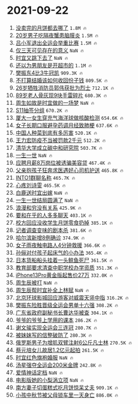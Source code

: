# 2021-09-22

1. [没卖完的月饼都去哪了](https://s.weibo.com/weibo?q=%23%E6%B2%A1%E5%8D%96%E5%AE%8C%E7%9A%84%E6%9C%88%E9%A5%BC%E9%83%BD%E5%8E%BB%E5%93%AA%E4%BA%86%23&Refer=top) `1.8M 🔥`
1. [20岁男子吃隔夜蟹患脑膜炎](https://s.weibo.com/weibo?q=%2320%E5%B2%81%E7%94%B7%E5%AD%90%E5%90%83%E9%9A%94%E5%A4%9C%E8%9F%B9%E6%82%A3%E8%84%91%E8%86%9C%E7%82%8E%23&Refer=top) `1.5M 🔥`
1. [吕小军退出全运会举重比赛](https://s.weibo.com/weibo?q=%23%E5%90%95%E5%B0%8F%E5%86%9B%E9%80%80%E5%87%BA%E5%85%A8%E8%BF%90%E4%BC%9A%E4%B8%BE%E9%87%8D%E6%AF%94%E8%B5%9B%23&Refer=top) `1.5M 🔥`
1. [仅三天可见存在的意义](https://s.weibo.com/weibo?q=%23%E4%BB%85%E4%B8%89%E5%A4%A9%E5%8F%AF%E8%A7%81%E5%AD%98%E5%9C%A8%E7%9A%84%E6%84%8F%E4%B9%89%23&Refer=top) `NaN 🔥`
1. [时宜又跳下去了](https://s.weibo.com/weibo?q=%23%E6%97%B6%E5%AE%9C%E5%8F%88%E8%B7%B3%E4%B8%8B%E5%8E%BB%E4%BA%86%23&Refer=top) `NaN 🔥`
1. [还以为男朋友是开超市的](https://s.weibo.com/weibo?q=%23%E8%BF%98%E4%BB%A5%E4%B8%BA%E7%94%B7%E6%9C%8B%E5%8F%8B%E6%98%AF%E5%BC%80%E8%B6%85%E5%B8%82%E7%9A%84%23&Refer=top) `1.1M 🔥`
1. [樊振东4比3牛冠凯](https://s.weibo.com/weibo?q=%23%E6%A8%8A%E6%8C%AF%E4%B8%9C4%E6%AF%943%E7%89%9B%E5%86%A0%E5%87%AF%23&Refer=top) `909.3K 🔥`
1. [不打算结婚该如何收回份子钱](https://s.weibo.com/weibo?q=%23%E4%B8%8D%E6%89%93%E7%AE%97%E7%BB%93%E5%A9%9A%E8%AF%A5%E5%A6%82%E4%BD%95%E6%94%B6%E5%9B%9E%E4%BB%BD%E5%AD%90%E9%92%B1%23&Refer=top) `809.5K 🔥`
1. [26岁牺牲消防员郭伟获批为烈士](https://s.weibo.com/weibo?q=%2326%E5%B2%81%E7%89%BA%E7%89%B2%E6%B6%88%E9%98%B2%E5%91%98%E9%83%AD%E4%BC%9F%E8%8E%B7%E6%89%B9%E4%B8%BA%E7%83%88%E5%A3%AB%23&Refer=top) `712.1K 🔥`
1. [89岁老人骨灰现9块手雷碎片](https://s.weibo.com/weibo?q=%2389%E5%B2%81%E8%80%81%E4%BA%BA%E9%AA%A8%E7%81%B0%E7%8E%B09%E5%9D%97%E6%89%8B%E9%9B%B7%E7%A2%8E%E7%89%87%23&Refer=top) `680.3K 🔥`
1. [周生如故是时宜做的一场梦](https://s.weibo.com/weibo?q=%23%E5%91%A8%E7%94%9F%E5%A6%82%E6%95%85%E6%98%AF%E6%97%B6%E5%AE%9C%E5%81%9A%E7%9A%84%E4%B8%80%E5%9C%BA%E6%A2%A6%23&Refer=top) `NaN 🔥`
1. [S11抽签分组](https://s.weibo.com/weibo?q=%23S11%E6%8A%BD%E7%AD%BE%E5%88%86%E7%BB%84%23&Refer=top) `670.2K 🔥`
1. [厦大一女生穿充气海洋球做核酸检测](https://s.weibo.com/weibo?q=%23%E5%8E%A6%E5%A4%A7%E4%B8%80%E5%A5%B3%E7%94%9F%E7%A9%BF%E5%85%85%E6%B0%94%E6%B5%B7%E6%B4%8B%E7%90%83%E5%81%9A%E6%A0%B8%E9%85%B8%E6%A3%80%E6%B5%8B%23&Refer=top) `654.6K 🔥`
1. [女子长期口服避孕药调月经致肺梗](https://s.weibo.com/weibo?q=%23%E5%A5%B3%E5%AD%90%E9%95%BF%E6%9C%9F%E5%8F%A3%E6%9C%8D%E9%81%BF%E5%AD%95%E8%8D%AF%E8%B0%83%E6%9C%88%E7%BB%8F%E8%87%B4%E8%82%BA%E6%A2%97%23&Refer=top) `637.6K 🔥`
1. [中国人种菜到底有多厉害](https://s.weibo.com/weibo?q=%23%E4%B8%AD%E5%9B%BD%E4%BA%BA%E7%A7%8D%E8%8F%9C%E5%88%B0%E5%BA%95%E6%9C%89%E5%A4%9A%E5%8E%89%E5%AE%B3%23&Refer=top) `520.1K 🔥`
1. [王力宏防疫不当被罚款2千元](https://s.weibo.com/weibo?q=%23%E7%8E%8B%E5%8A%9B%E5%AE%8F%E9%98%B2%E7%96%AB%E4%B8%8D%E5%BD%93%E8%A2%AB%E7%BD%9A%E6%AC%BE2%E5%8D%83%E5%85%83%23&Refer=top) `512.2K 🔥`
1. [清华大学成立碳中和研究院](https://s.weibo.com/weibo?q=%23%E6%B8%85%E5%8D%8E%E5%A4%A7%E5%AD%A6%E6%88%90%E7%AB%8B%E7%A2%B3%E4%B8%AD%E5%92%8C%E7%A0%94%E7%A9%B6%E9%99%A2%23&Refer=top) `503.7K 🔥`
1. [一生一世](https://s.weibo.com/weibo?q=%E4%B8%80%E7%94%9F%E4%B8%80%E4%B8%96&Refer=top) `NaN 🔥`
1. [应聘月薪8万岗位被诱骗美容贷](https://s.weibo.com/weibo?q=%23%E5%BA%94%E8%81%98%E6%9C%88%E8%96%AA8%E4%B8%87%E5%B2%97%E4%BD%8D%E8%A2%AB%E8%AF%B1%E9%AA%97%E7%BE%8E%E5%AE%B9%E8%B4%B7%23&Refer=top) `467.4K 🔥`
1. [父亲抱孩子狂奔求医遇好心司机护送](https://s.weibo.com/weibo?q=%23%E7%88%B6%E4%BA%B2%E6%8A%B1%E5%AD%A9%E5%AD%90%E7%8B%82%E5%A5%94%E6%B1%82%E5%8C%BB%E9%81%87%E5%A5%BD%E5%BF%83%E5%8F%B8%E6%9C%BA%E6%8A%A4%E9%80%81%23&Refer=top) `465.8K 🔥`
1. [INTO1群聊名称](https://s.weibo.com/weibo?q=%23INTO1%E7%BE%A4%E8%81%8A%E5%90%8D%E7%A7%B0%23&Refer=top) `465.7K 🔥`
1. [心疼刘诗雯](https://s.weibo.com/weibo?q=%23%E5%BF%83%E7%96%BC%E5%88%98%E8%AF%97%E9%9B%AF%23&Refer=top) `465.5K 🔥`
1. [白鹿送时宜出嫁](https://s.weibo.com/weibo?q=%23%E7%99%BD%E9%B9%BF%E9%80%81%E6%97%B6%E5%AE%9C%E5%87%BA%E5%AB%81%23&Refer=top) `NaN 🔥`
1. [一生一世结局圆满了](https://s.weibo.com/weibo?q=%23%E4%B8%80%E7%94%9F%E4%B8%80%E4%B8%96%E7%BB%93%E5%B1%80%E5%9C%86%E6%BB%A1%E4%BA%86%23&Refer=top) `NaN 🔥`
1. [浪漫和穷没有关系](https://s.weibo.com/weibo?q=%23%E6%B5%AA%E6%BC%AB%E5%92%8C%E7%A9%B7%E6%B2%A1%E6%9C%89%E5%85%B3%E7%B3%BB%23&Refer=top) `425.9K 🔥`
1. [要和在乎的人多多聊天](https://s.weibo.com/weibo?q=%23%E8%A6%81%E5%92%8C%E5%9C%A8%E4%B9%8E%E7%9A%84%E4%BA%BA%E5%A4%9A%E5%A4%9A%E8%81%8A%E5%A4%A9%23&Refer=top) `403.1K 🔥`
1. [校方回应没收学生月饼零食扔掉](https://s.weibo.com/weibo?q=%23%E6%A0%A1%E6%96%B9%E5%9B%9E%E5%BA%94%E6%B2%A1%E6%94%B6%E5%AD%A6%E7%94%9F%E6%9C%88%E9%A5%BC%E9%9B%B6%E9%A3%9F%E6%89%94%E6%8E%89%23&Refer=top) `385.1K 🔥`
1. [记者调查变味的剧本杀](https://s.weibo.com/weibo?q=%23%E8%AE%B0%E8%80%85%E8%B0%83%E6%9F%A5%E5%8F%98%E5%91%B3%E7%9A%84%E5%89%A7%E6%9C%AC%E6%9D%80%23&Refer=top) `381.6K 🔥`
1. [哈尔滨新增8例确诊](https://s.weibo.com/weibo?q=%23%E5%93%88%E5%B0%94%E6%BB%A8%E6%96%B0%E5%A2%9E8%E4%BE%8B%E7%A1%AE%E8%AF%8A%23&Refer=top) `374.9K 🔥`
1. [女子雨夜触电路人4分钟救援](https://s.weibo.com/weibo?q=%23%E5%A5%B3%E5%AD%90%E9%9B%A8%E5%A4%9C%E8%A7%A6%E7%94%B5%E8%B7%AF%E4%BA%BA4%E5%88%86%E9%92%9F%E6%95%91%E6%8F%B4%23&Refer=top) `366.6K 🔥`
1. [孙俪对付孩子起床气的小办法](https://s.weibo.com/weibo?q=%23%E5%AD%99%E4%BF%AA%E5%AF%B9%E4%BB%98%E5%AD%A9%E5%AD%90%E8%B5%B7%E5%BA%8A%E6%B0%94%E7%9A%84%E5%B0%8F%E5%8A%9E%E6%B3%95%23&Refer=top) `365.4K 🔥`
1. [日本货船船头挂着一头鲸鱼死尸](https://s.weibo.com/weibo?q=%E6%97%A5%E6%9C%AC%E8%B4%A7%E8%88%B9%E8%88%B9%E5%A4%B4%E6%8C%82%E7%9D%80%E4%B8%80%E5%A4%B4%E9%B2%B8%E9%B1%BC%E6%AD%BB%E5%B0%B8&Refer=top) `361.5K 🔥`
1. [教育部要求清查中职学校办学资质](https://s.weibo.com/weibo?q=%23%E6%95%99%E8%82%B2%E9%83%A8%E8%A6%81%E6%B1%82%E6%B8%85%E6%9F%A5%E4%B8%AD%E8%81%8C%E5%AD%A6%E6%A0%A1%E5%8A%9E%E5%AD%A6%E8%B5%84%E8%B4%A8%23&Refer=top) `351.3K 🔥`
1. [iPhone13Pro黄金版起售价27万](https://s.weibo.com/weibo?q=%23iPhone13Pro%E9%BB%84%E9%87%91%E7%89%88%E8%B5%B7%E5%94%AE%E4%BB%B727%E4%B8%87%23&Refer=top) `332.0K 🔥`
1. [周生辰被打](https://s.weibo.com/weibo?q=%23%E5%91%A8%E7%94%9F%E8%BE%B0%E8%A2%AB%E6%89%93%23&Refer=top) `NaN 🔥`
1. [周生辰帮时宜补全上林赋](https://s.weibo.com/weibo?q=%23%E5%91%A8%E7%94%9F%E8%BE%B0%E5%B8%AE%E6%97%B6%E5%AE%9C%E8%A1%A5%E5%85%A8%E4%B8%8A%E6%9E%97%E8%B5%8B%23&Refer=top) `NaN 🔥`
1. [北京环球影城回应游客对威震天竖中指](https://s.weibo.com/weibo?q=%23%E5%8C%97%E4%BA%AC%E7%8E%AF%E7%90%83%E5%BD%B1%E5%9F%8E%E5%9B%9E%E5%BA%94%E6%B8%B8%E5%AE%A2%E5%AF%B9%E5%A8%81%E9%9C%87%E5%A4%A9%E7%AB%96%E4%B8%AD%E6%8C%87%23&Refer=top) `316.2K 🔥`
1. [樊振东险胜晋级全运会男单十六强](https://s.weibo.com/weibo?q=%23%E6%A8%8A%E6%8C%AF%E4%B8%9C%E9%99%A9%E8%83%9C%E6%99%8B%E7%BA%A7%E5%85%A8%E8%BF%90%E4%BC%9A%E7%94%B7%E5%8D%95%E5%8D%81%E5%85%AD%E5%BC%BA%23&Refer=top) `308.2K 🔥`
1. [广东省政府副秘书长曹达华被查](https://s.weibo.com/weibo?q=%23%E5%B9%BF%E4%B8%9C%E7%9C%81%E6%94%BF%E5%BA%9C%E5%89%AF%E7%A7%98%E4%B9%A6%E9%95%BF%E6%9B%B9%E8%BE%BE%E5%8D%8E%E8%A2%AB%E6%9F%A5%23&Refer=top) `304.1K 🔥`
1. [爷爷的爷爷上学用的课本](https://s.weibo.com/weibo?q=%23%E7%88%B7%E7%88%B7%E7%9A%84%E7%88%B7%E7%88%B7%E4%B8%8A%E5%AD%A6%E7%94%A8%E7%9A%84%E8%AF%BE%E6%9C%AC%23&Refer=top) `286.2K 🔥`
1. [谢文骏实现全运会三连冠](https://s.weibo.com/weibo?q=%23%E8%B0%A2%E6%96%87%E9%AA%8F%E5%AE%9E%E7%8E%B0%E5%85%A8%E8%BF%90%E4%BC%9A%E4%B8%89%E8%BF%9E%E5%86%A0%23&Refer=top) `280.7K 🔥`
1. [被妹妹写的信整破防了](https://s.weibo.com/weibo?q=%23%E8%A2%AB%E5%A6%B9%E5%A6%B9%E5%86%99%E7%9A%84%E4%BF%A1%E6%95%B4%E7%A0%B4%E9%98%B2%E4%BA%86%23&Refer=top) `280.3K 🔥`
1. [俄罗斯男子为增肌双臂注射6公斤凡士林](https://s.weibo.com/weibo?q=%23%E4%BF%84%E7%BD%97%E6%96%AF%E7%94%B7%E5%AD%90%E4%B8%BA%E5%A2%9E%E8%82%8C%E5%8F%8C%E8%87%82%E6%B3%A8%E5%B0%846%E5%85%AC%E6%96%A4%E5%87%A1%E5%A3%AB%E6%9E%97%23&Refer=top) `270.5K 🔥`
1. [蔡元培女儿故居1.2亿元起拍](https://s.weibo.com/weibo?q=%23%E8%94%A1%E5%85%83%E5%9F%B9%E5%A5%B3%E5%84%BF%E6%95%85%E5%B1%851.2%E4%BA%BF%E5%85%83%E8%B5%B7%E6%8B%8D%23&Refer=top) `261.5K 🔥`
1. [时宜红色旗袍婚服](https://s.weibo.com/weibo?q=%23%E6%97%B6%E5%AE%9C%E7%BA%A2%E8%89%B2%E6%97%97%E8%A2%8D%E5%A9%9A%E6%9C%8D%23&Refer=top) `NaN 🔥`
1. [汤星强夺全运会200米金牌](https://s.weibo.com/weibo?q=%23%E6%B1%A4%E6%98%9F%E5%BC%BA%E5%A4%BA%E5%85%A8%E8%BF%90%E4%BC%9A200%E7%B1%B3%E9%87%91%E7%89%8C%23&Refer=top) `242.8K 🔥`
1. [爱情神话定档](https://s.weibo.com/weibo?q=%23%E7%88%B1%E6%83%85%E7%A5%9E%E8%AF%9D%E5%AE%9A%E6%A1%A3%23&Refer=top) `NaN 🔥`
1. [电影版她的小梨涡立项](https://s.weibo.com/weibo?q=%23%E7%94%B5%E5%BD%B1%E7%89%88%E5%A5%B9%E7%9A%84%E5%B0%8F%E6%A2%A8%E6%B6%A1%E7%AB%8B%E9%A1%B9%23&Refer=top) `NaN 🔥`
1. [南方妻子切蛋糕式吃月饼惊呆丈夫](https://s.weibo.com/weibo?q=%23%E5%8D%97%E6%96%B9%E5%A6%BB%E5%AD%90%E5%88%87%E8%9B%8B%E7%B3%95%E5%BC%8F%E5%90%83%E6%9C%88%E9%A5%BC%E6%83%8A%E5%91%86%E4%B8%88%E5%A4%AB%23&Refer=top) `909.1K 🔥`
1. [小孩中秋节被父母锁车里一天身亡](https://s.weibo.com/weibo?q=%23%E5%B0%8F%E5%AD%A9%E4%B8%AD%E7%A7%8B%E8%8A%82%E8%A2%AB%E7%88%B6%E6%AF%8D%E9%94%81%E8%BD%A6%E9%87%8C%E4%B8%80%E5%A4%A9%E8%BA%AB%E4%BA%A1%23&Refer=top) `886.0K 🔥`
